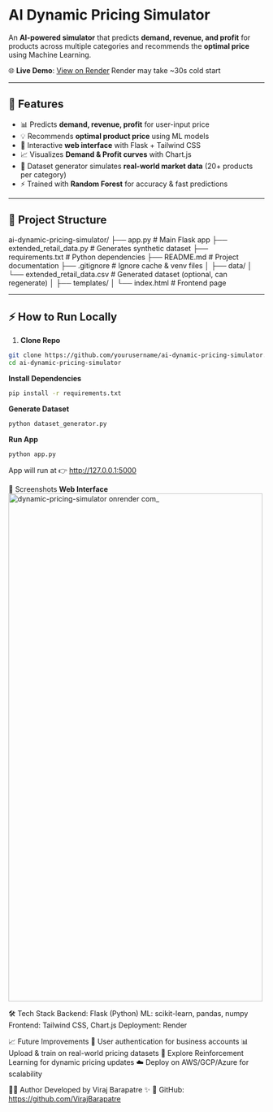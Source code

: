 # AI Dynamic Pricing Simulator

An **AI-powered simulator** that predicts **demand, revenue, and profit** for products across multiple categories and recommends the **optimal price** using Machine Learning.  

🌐 **Live Demo**: [View on Render](https://dynamic-pricing-simulator.onrender.com/)  Render may take ~30s cold start

---

## 🚀 Features
- 📊 Predicts **demand, revenue, profit** for user-input price
- 💡 Recommends **optimal product price** using ML models
- 🎨 Interactive **web interface** with Flask + Tailwind CSS
- 📈 Visualizes **Demand & Profit curves** with Chart.js
- 🛒 Dataset generator simulates **real-world market data** (20+ products per category)
- ⚡ Trained with **Random Forest** for accuracy & fast predictions  

---

## 📂 Project Structure
ai-dynamic-pricing-simulator/
├── app.py # Main Flask app
├── extended_retail_data.py # Generates synthetic dataset
├── requirements.txt # Python dependencies
├── README.md # Project documentation
├── .gitignore # Ignore cache & venv files
│
├── data/
│ └── extended_retail_data.csv # Generated dataset (optional, can regenerate)
│
├── templates/
│ └── index.html # Frontend page

---
## ⚡ How to Run Locally
1. **Clone Repo**
```bash
git clone https://github.com/yourusername/ai-dynamic-pricing-simulator.git
cd ai-dynamic-pricing-simulator
```


**Install Dependencies**
```bash
pip install -r requirements.txt
```

**Generate Dataset**
```bash
python dataset_generator.py
```

**Run App**
```bash
python app.py
```
App will run at 👉 http://127.0.0.1:5000

📸 Screenshots
**Web Interface**
<img width="500" height="1000" alt="dynamic-pricing-simulator onrender com_" src="https://github.com/user-attachments/assets/5ce9ea30-17cb-4e7a-abe5-9e91508a24d5" />

🛠️ Tech Stack
Backend: Flask (Python)
ML: scikit-learn, pandas, numpy
Frontend: Tailwind CSS, Chart.js
Deployment: Render

📈 Future Improvements
🔑 User authentication for business accounts
📊 Upload & train on real-world pricing datasets
🤖 Explore Reinforcement Learning for dynamic pricing updates
☁️ Deploy on AWS/GCP/Azure for scalability

👨‍💻 Author
Developed by Viraj Barapatre ✨
📌 GitHub: https://github.com/VirajBarapatre
